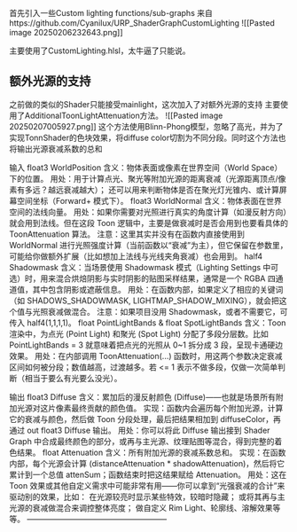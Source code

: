 首先引入一些Custom lighting functions/sub-graphs
来自https://github.com/Cyanilux/URP_ShaderGraphCustomLighting
![[Pasted image 20250206232643.png]]

主要使用了CustomLighting.hlsl，太牛逼了只能说。

## 额外光源的支持
之前做的类似的Shader只能接受mainlight，这次加入了对额外光源的支持
主要使用了AdditionalToonLightAttenuation方法。
![[Pasted image 20250207005927.png]]
这个方法使用Blinn-Phong模型，忽略了高光，并为了实现TonnShader的色块效果，将diffuse color切割为不同分段。同时这个方法也将输出光源衰减系数的总和

输入
float3 WorldPosition
含义：物体表面或像素在世界空间（World Space）下的位置。
用处：用于计算点光、聚光等附加光源的距离衰减（光源距离顶点/像素有多远？越远衰减越大）；
还可以用来判断物体是否在聚光灯光锥内、或计算屏幕空间坐标（Forward+ 模式下）。
float3 WorldNormal
含义：物体表面在世界空间的法线向量。
用处：如果你需要对光照进行真实的角度计算（如漫反射方向）就会用到法线。但在这段 Toon 逻辑中，主要是做衰减时是否会用到也要看具体的 ToonAttenuation 算法。
注意：这里其实并没有在函数内直接使用到 WorldNormal 进行光照强度计算（当前函数以“衰减”为主），但它保留在参数里，可能给你做额外扩展（比如想加上法线与光线夹角衰减）也会用到。
half4 Shadowmask
含义：当场景使用 Shadowmask 模式（Lighting Settings 中可选）时，用来混合烘焙阴影与实时阴影的贴图采样结果，通常是一个 RGBA 四通道值，其中包含阴影或遮蔽信息。
用处：在函数内部，如果定义了相应的关键词（如 SHADOWS_SHADOWMASK, LIGHTMAP_SHADOW_MIXING），就会把这个值与光照衰减做混合。
注意：如果项目没用 Shadowmask，或者不需要它，可传入 half4(1,1,1,1)。
float PointLightBands & float SpotLightBands
含义：Toon 渲染中，为点光 (Point Light) 和聚光 (Spot Light) 分配了多段分层数。比如 PointLightBands = 3 就意味着把点光的光照从 0~1 拆分成 3 段，呈现卡通硬边效果。
用处：在内部调用 ToonAttenuation(...) 函数时，用这两个参数决定衰减区间如何被分段；数值越高，过渡越多。若 <= 1 表示不做多段，仅做一次简单判断（相当于要么有光要么没光）。

输出
float3 Diffuse
含义：累加后的漫反射颜色 (Diffuse)——也就是场景所有附加光源对这片像素最终贡献的颜色值。
实现：函数内会遍历每个附加光源，计算它的衰减与颜色，然后做 Toon 分段处理，最后把结果相加到 diffuseColor，再通过 out float3 Diffuse 输出。
用处：你可以将此 Diffuse 输出接到 Shader Graph 中合成最终颜色的部分，或再与主光源、纹理贴图等混合，得到完整的着色结果。
float Attenuation
含义：所有附加光源的衰减系数总和。
实现：在函数内部，每个光源会计算 (distanceAttenuation * shadowAttenuation)，然后将它累计到一个总值 attenSum；函数结束时把这结果赋给 Attenuation。
用处：这在 Toon 效果或其他自定义需求中可能非常有用——你可以拿到“光强衰减的合计”来驱动别的效果，比如：
在光源较亮时显示某些特效，较暗时隐藏；
或将其再与主光源的衰减做混合来调控整体亮度；
做自定义 Rim Light、轮廓线、溶解效果等等。
——————————————————


